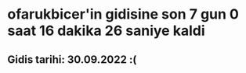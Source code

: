# ofarukbicer'in gidisine son 7 gun 0 saat 16 dakika 26 saniye kaldi

## Gidis tarihi: 30.09.2022 :(